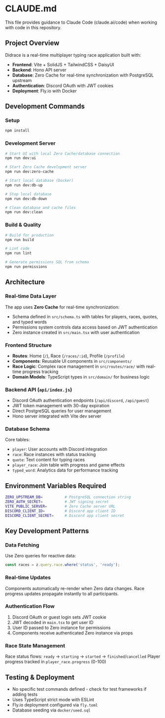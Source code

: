 # CLAUDE.md

This file provides guidance to Claude Code (claude.ai/code) when working with code in this repository.

## Project Overview

Didrace is a real-time multiplayer typing race application built with:
- **Frontend**: Vite + SolidJS + TailwindCSS + DaisyUI
- **Backend**: Hono API server 
- **Database**: Zero Cache for real-time synchronization with PostgreSQL upstream
- **Authentication**: Discord OAuth with JWT cookies
- **Deployment**: Fly.io with Docker

## Development Commands

### Setup
```bash
npm install
```

### Development Server
```bash
# Start UI with local Zero Cache/database connection
npm run dev:ui

# Start Zero Cache development server
npm run dev:zero-cache

# Start local database (Docker)
npm run dev:db-up

# Stop local database
npm run dev:db-down

# Clean database and cache files
npm run dev:clean
```

### Build & Quality
```bash
# Build for production
npm run build

# Lint code
npm run lint

# Generate permissions SQL from schema
npm run permissions
```

## Architecture

### Real-time Data Layer
The app uses **Zero Cache** for real-time synchronization:
- Schema defined in `src/schema.ts` with tables for players, races, quotes, and typed words
- Permissions system controls data access based on JWT authentication
- Zero instance created in `src/main.tsx` with user authentication

### Frontend Structure
- **Routes**: Home (`/`), Race (`/races/:id`), Profile (`/profile`)
- **Components**: Reusable UI components in `src/components/`
- **Race Logic**: Complex race management in `src/routes/race/` with real-time progress tracking
- **Domain Models**: TypeScript types in `src/domain/` for business logic

### Backend API (`api/index.js`)
- Discord OAuth authentication endpoints (`/api/discord`, `/api/guest`)
- JWT token management with 30-day expiration
- Direct PostgreSQL queries for user management
- Hono server integrated with Vite dev server

### Database Schema
Core tables:
- `player`: User accounts with Discord integration
- `race`: Race instances with status tracking
- `quote`: Text content for typing races  
- `player_race`: Join table with progress and game effects
- `typed_word`: Analytics data for performance tracking

## Environment Variables Required

```bash
ZERO_UPSTREAM_DB=          # PostgreSQL connection string
ZERO_AUTH_SECRET=          # JWT signing secret
VITE_PUBLIC_SERVER=        # Zero Cache server URL
DISCORD_CLIENT_ID=         # Discord app client ID
DISCORD_CLIENT_SECRET=     # Discord app client secret
```

## Key Development Patterns

### Data Fetching
Use Zero queries for reactive data:
```typescript
const races = z.query.race.where('status', 'ready');
```

### Real-time Updates
Components automatically re-render when Zero data changes. Race progress updates propagate instantly to all participants.

### Authentication Flow
1. Discord OAuth or guest login sets JWT cookie
2. JWT decoded in `main.tsx` to get user ID
3. User ID passed to Zero instance for permissions
4. Components receive authenticated Zero instance via props

### Race State Management
Race status flows: `ready` → `starting` → `started` → `finished`/`cancelled`
Player progress tracked in `player_race.progress` (0-100)

## Testing & Deployment

- No specific test commands defined - check for test frameworks if adding tests
- Uses TypeScript strict mode with ESLint
- Fly.io deployment configured via `fly.toml`
- Database seeding via `docker/seed.sql`